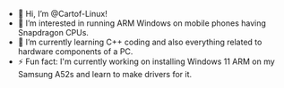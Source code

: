 - 👋 Hi, I’m @Cartof-Linux!
- 👀 I’m interested in running ARM Windows on mobile phones having Snapdragon CPUs.
- 🌱 I’m currently learning C++ coding and also everything related to hardware components of a PC.
- ⚡ Fun fact: I'm currently working on installing Windows 11 ARM on my Samsung A52s and learn to make drivers for it.

<!---
Cartof-Linux/Cartof-Linux is a ✨ special ✨ repository because its `README.md` (this file) appears on your GitHub profile.
You can click the Preview link to take a look at your changes.
--->
